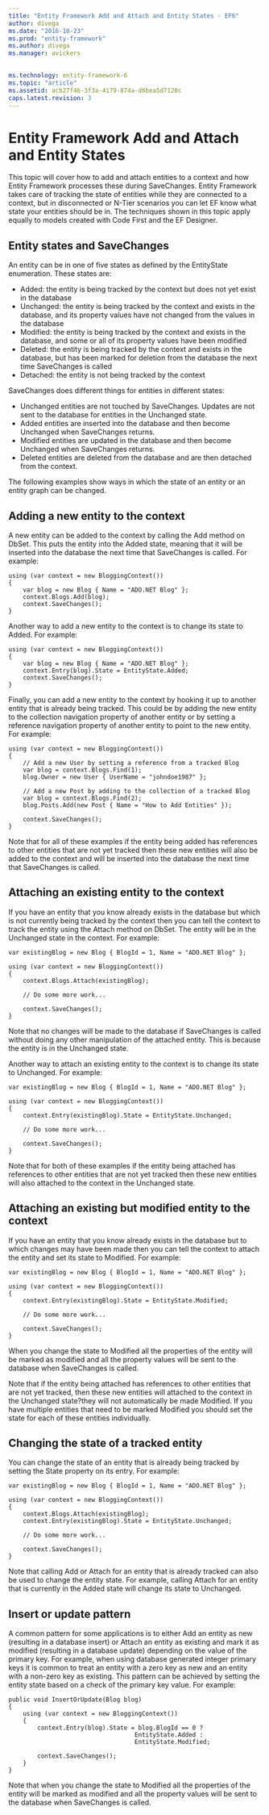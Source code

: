 ```yaml
---
title: "Entity Framework Add and Attach and Entity States - EF6"
author: divega
ms.date: "2016-10-23"
ms.prod: "entity-framework"
ms.author: divega
ms.manager: avickers
 

ms.technology: entity-framework-6
ms.topic: "article"
ms.assetid: acb27f46-3f3a-4179-874a-d6bea5d7120c
caps.latest.revision: 3
---
```

# Entity Framework Add and Attach and Entity States
This topic will cover how to add and attach entities to a context and how Entity Framework processes these during SaveChanges. Entity Framework takes care of tracking the state of entities while they are connected to a context, but in disconnected or N-Tier scenarios you can let EF know what state your entities should be in. The techniques shown in this topic apply equally to models created with Code First and the EF Designer.  
  
## Entity states and SaveChanges  
  
An entity can be in one of five states as defined by the EntityState enumeration. These states are:  
  
- Added: the entity is being tracked by the context but does not yet exist in the database  
- Unchanged: the entity is being tracked by the context and exists in the database, and its property values have not changed from the values in the database  
- Modified: the entity is being tracked by the context and exists in the database, and some or all of its property values have been modified  
- Deleted: the entity is being tracked by the context and exists in the database, but has been marked for deletion from the database the next time SaveChanges is called  
- Detached: the entity is not being tracked by the context  
  
SaveChanges does different things for entities in different states:  
  
- Unchanged entities are not touched by SaveChanges. Updates are not sent to the database for entities in the Unchanged state.  
- Added entities are inserted into the database and then become Unchanged when SaveChanges returns.  
- Modified entities are updated in the database and then become Unchanged when SaveChanges returns.  
- Deleted entities are deleted from the database and are then detached from the context.  
  
The following examples show ways in which the state of an entity or an entity graph can be changed.  
  
## Adding a new entity to the context  
  
A new entity can be added to the context by calling the Add method on DbSet. This puts the entity into the Added state, meaning that it will be inserted into the database the next time that SaveChanges is called. For example:  
  
```  
using (var context = new BloggingContext()) 
{ 
    var blog = new Blog { Name = "ADO.NET Blog" }; 
    context.Blogs.Add(blog); 
    context.SaveChanges(); 
}
```  
  
Another way to add a new entity to the context is to change its state to Added. For example:  
  
```  
using (var context = new BloggingContext()) 
{ 
    var blog = new Blog { Name = "ADO.NET Blog" }; 
    context.Entry(blog).State = EntityState.Added; 
    context.SaveChanges(); 
}
```  
  
Finally, you can add a new entity to the context by hooking it up to another entity that is already being tracked. This could be by adding the new entity to the collection navigation property of another entity or by setting a reference navigation property of another entity to point to the new entity. For example:  
  
```  
using (var context = new BloggingContext()) 
{ 
    // Add a new User by setting a reference from a tracked Blog 
    var blog = context.Blogs.Find(1); 
    blog.Owner = new User { UserName = "johndoe1987" }; 
 
    // Add a new Post by adding to the collection of a tracked Blog 
    var blog = context.Blogs.Find(2); 
    blog.Posts.Add(new Post { Name = "How to Add Entities" }); 
 
    context.SaveChanges(); 
}
```  
  
Note that for all of these examples if the entity being added has references to other entities that are not yet tracked then these new entities will also be added to the context and will be inserted into the database the next time that SaveChanges is called.  
  
## Attaching an existing entity to the context  
  
If you have an entity that you know already exists in the database but which is not currently being tracked by the context then you can tell the context to track the entity using the Attach method on DbSet. The entity will be in the Unchanged state in the context. For example:  
  
```
var existingBlog = new Blog { BlogId = 1, Name = "ADO.NET Blog" }; 
 
using (var context = new BloggingContext()) 
{ 
    context.Blogs.Attach(existingBlog); 
 
    // Do some more work...  
 
    context.SaveChanges(); 
}
```  
  
Note that no changes will be made to the database if SaveChanges is called without doing any other manipulation of the attached entity. This is because the entity is in the Unchanged state.  
  
Another way to attach an existing entity to the context is to change its state to Unchanged. For example:  
  
```  
var existingBlog = new Blog { BlogId = 1, Name = "ADO.NET Blog" }; 
 
using (var context = new BloggingContext()) 
{ 
    context.Entry(existingBlog).State = EntityState.Unchanged; 
 
    // Do some more work...  
 
    context.SaveChanges(); 
}
```  
  
Note that for both of these examples if the entity being attached has references to other entities that are not yet tracked then these new entities will also attached to the context in the Unchanged state.  
  
## Attaching an existing but modified entity to the context  
  
If you have an entity that you know already exists in the database but to which changes may have been made then you can tell the context to attach the entity and set its state to Modified. For example:  
  
```  
var existingBlog = new Blog { BlogId = 1, Name = "ADO.NET Blog" }; 
 
using (var context = new BloggingContext()) 
{ 
    context.Entry(existingBlog).State = EntityState.Modified; 
 
    // Do some more work...  
 
    context.SaveChanges(); 
}
```  
  
When you change the state to Modified all the properties of the entity will be marked as modified and all the property values will be sent to the database when SaveChanges is called.  
  
Note that if the entity being attached has references to other entities that are not yet tracked, then these new entities will attached to the context in the Unchanged state?they will not automatically be made Modified. If you have multiple entities that need to be marked Modified you should set the state for each of these entities individually.  
  
## Changing the state of a tracked entity  
  
You can change the state of an entity that is already being tracked by setting the State property on its entry. For example:  
  
```  
var existingBlog = new Blog { BlogId = 1, Name = "ADO.NET Blog" }; 
 
using (var context = new BloggingContext()) 
{ 
    context.Blogs.Attach(existingBlog); 
    context.Entry(existingBlog).State = EntityState.Unchanged; 
 
    // Do some more work...  
 
    context.SaveChanges(); 
}
```  
  
Note that calling Add or Attach for an entity that is already tracked can also be used to change the entity state. For example, calling Attach for an entity that is currently in the Added state will change its state to Unchanged.  
  
## Insert or update pattern  
  
A common pattern for some applications is to either Add an entity as new (resulting in a database insert) or Attach an entity as existing and mark it as modified (resulting in a database update) depending on the value of the primary key. For example, when using database generated integer primary keys it is common to treat an entity with a zero key as new and an entity with a non-zero key as existing. This pattern can be achieved by setting the entity state based on a check of the primary key value. For example:  
  
```  
public void InsertOrUpdate(Blog blog) 
{ 
    using (var context = new BloggingContext()) 
    { 
        context.Entry(blog).State = blog.BlogId == 0 ? 
                                   EntityState.Added : 
                                   EntityState.Modified; 
 
        context.SaveChanges(); 
    } 
}
```  
  
Note that when you change the state to Modified all the properties of the entity will be marked as modified and all the property values will be sent to the database when SaveChanges is called.  
  